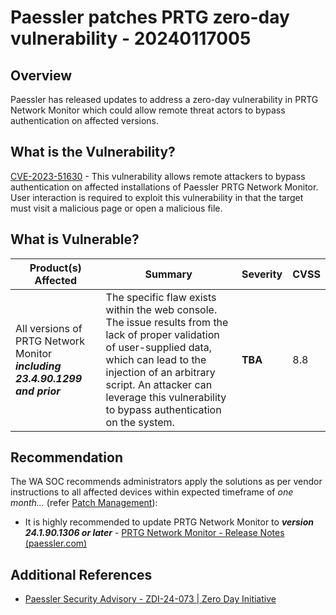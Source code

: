 # Paessler patches PRTG zero-day vulnerability - 20240117005

## Overview

Paessler has released updates to address a zero-day vulnerability in PRTG Network Monitor which could allow remote threat actors to bypass authentication on affected versions.

## What is the Vulnerability?

[CVE-2023-51630](https://nvd.nist.gov/vuln/detail/CVE-2023-51630) - This vulnerability allows remote attackers to bypass authentication on affected installations of Paessler PRTG Network Monitor. User interaction is required to exploit this vulnerability in that the target must visit a malicious page or open a malicious file.

## What is Vulnerable?

| Product(s) Affected                                                         | Summary                                                                                                                                                                                                                                                                  | Severity | CVSS |
| --------------------------------------------------------------------------- | ------------------------------------------------------------------------------------------------------------------------------------------------------------------------------------------------------------------------------------------------------------------------ | -------- | ---- |
| All versions of PRTG Network Monitor ***including 23.4.90.1299 and prior*** | The specific flaw exists within the web console. The issue results from the lack of proper validation of user-supplied data, which can lead to the injection of an arbitrary script. An attacker can leverage this vulnerability to bypass authentication on the system. | **TBA**  | 8.8  |

## Recommendation

The WA SOC recommends administrators apply the solutions as per vendor instructions to all affected devices within expected timeframe of *one month...* (refer [Patch Management](../guidelines/patch-management.md)):

- It is highly recommended to update PRTG Network Monitor to ***version 24.1.90.1306 or later*** - [PRTG Network Monitor - Release Notes (paessler.com)](https://www.paessler.com/prtg/history/stable)

## Additional References

- [Paessler Security Advisory - ZDI-24-073 | Zero Day Initiative](https://www.zerodayinitiative.com/advisories/ZDI-24-073/)
